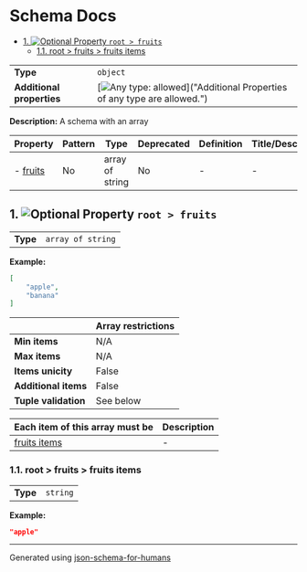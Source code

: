 # Schema Docs

- [1. ![Optional](https://img.shields.io/badge/Optional-yellow) Property `root > fruits`](#fruits)
  - [1.1. root > fruits > fruits items](#fruits_items)

|                           |                                                                                                                                 |
| ------------------------- | ------------------------------------------------------------------------------------------------------------------------------- |
| **Type**                  | `object`                                                                                                                        |
| **Additional properties** | [![Any type: allowed](https://img.shields.io/badge/Any%20type-allowed-green)]("Additional Properties of any type are allowed.") |

**Description:** A schema with an array

| Property             | Pattern | Type            | Deprecated | Definition | Title/Description |
| -------------------- | ------- | --------------- | ---------- | ---------- | ----------------- |
| - [fruits](#fruits ) | No      | array of string | No         | -          | -                 |

## <a name="fruits"></a>1. ![Optional](https://img.shields.io/badge/Optional-yellow) Property `root > fruits`

|          |                   |
| -------- | ----------------- |
| **Type** | `array of string` |

**Example:** 

```json
[
    "apple",
    "banana"
]
```

|                      | Array restrictions |
| -------------------- | ------------------ |
| **Min items**        | N/A                |
| **Max items**        | N/A                |
| **Items unicity**    | False              |
| **Additional items** | False              |
| **Tuple validation** | See below          |

| Each item of this array must be | Description |
| ------------------------------- | ----------- |
| [fruits items](#fruits_items)   | -           |

### <a name="fruits_items"></a>1.1. root > fruits > fruits items

|          |          |
| -------- | -------- |
| **Type** | `string` |

**Example:** 

```json
"apple"
```

----------------------------------------------------------------------------------------------------------------------------
Generated using [json-schema-for-humans](https://github.com/coveooss/json-schema-for-humans)
